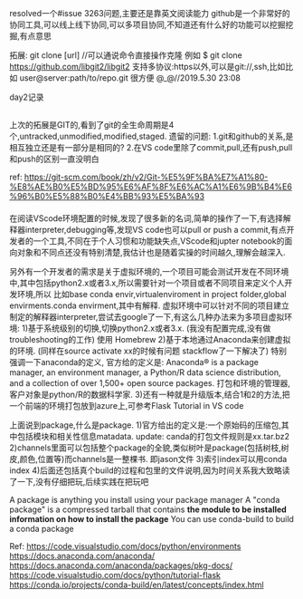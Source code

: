 resolved一个#issue 3263问题,主要还是靠英文阅读能力
github是一个非常好的协同工具,可以线上线下协同,可以多项目协同,不知道还有什么好的功能可以挖掘挖掘,有点意思 

拓展:
git clone [url] //可以通说命令直接操作克隆
例如
$ git clone https://github.com/libgit2/libgit2
支持多协议:https以外,可以是git://,ssh,比如比如 user@server:path/to/repo.git
很方便 @_@//2019.5.30 23:08

day2记录
##
上次的拓展是GIT的,看到了git的全生命周期是4个,untracked,unmodified,modified,staged.
遗留的问题:
1.git和github的关系,是相互独立还是有一部分是相同的?
2.在VS code里除了commit,pull,还有push,pull和push的区别一直没明白

ref:
https://git-scm.com/book/zh/v2/Git-%E5%9F%BA%E7%A1%80-%E8%AE%B0%E5%BD%95%E6%AF%8F%E6%AC%A1%E6%9B%B4%E6%96%B0%E5%88%B0%E4%BB%93%E5%BA%93

####
在阅读VScode环境配置的时候,发现了很多新的名词,简单的操作了一下,有选择解释器interpreter,debugging等,发现VS code也可以pull or push a commit,有点开发者的一个工具,不同在于个人习惯和功能缺失点,VScode和jupter notebook的面向对象和不同点还没有特别清楚,我估计也是随着实操的时间越久,理解会越深入.

另外有一个开发者的需求是关于虚拟环境的,一个项目可能会测试开发在不同环境中,其中包括python2.x或者3.x,所以需要针对一个项目或者不同项目来定义个人开发环境,所以
比如base conda envir,virtualenviroment in project folder,global envirments.conda envirment,其中有解释.
虚拟环境中可以针对不同的项目建立制定的解释器interpreter,尝试去google了一下,有这么几种办法来为多项目虚拟环境:
1)基于系统级别的切换,切换python2.x或者3.x. (我没有配置完成,没有做troubleshooting的工作) 
使用 Homebrew
2)基于本地通过Anaconda来创建虚拟的环境. (同样在source activate xx的时候有问题 stackflow了一下解决了) 特别强调一下anaconda的定义, 官方给的定义是:
Anaconda® is a package manager, an environment manager, a Python/R data science distribution, and a collection of over 1,500+ open source packages.
打包和环境的管理器,客户对象是python/R的数据科学家.
3)还有一种就是升级版本,结合1和2的方法,把一个前端的环境打包放到azure上,可参考Flask Tutorial in VS code

上面说到package,什么是package.
1)官方给出的定义是:一个原始码的压缩包,其中包括模块和相关性信息matadata. update: canda的打包文件规则是xx.tar.bz2
2)channels里面可以包括整个package的全貌,类似树叶是package(包括树枝,树皮,颜色,位置等)而channels是一整棵书. 即jason文件
3)索引index可以用conda index <path to channel>
4)后面还包括真个build的过程和包里的文件说明,因为时间关系我大致略读了一下,没有仔细把玩,后续实践在把玩吧

A package is anything you install using your package manager
A "conda package" is a compressed tarball that contains
<b>the module to be installed
information on how to install the package</b>
You can use conda-build to build a conda package

Ref:
https://code.visualstudio.com/docs/python/environments
https://docs.anaconda.com/anaconda/
https://docs.anaconda.com/anaconda/packages/pkg-docs/
https://code.visualstudio.com/docs/python/tutorial-flask
https://conda.io/projects/conda-build/en/latest/concepts/index.html
